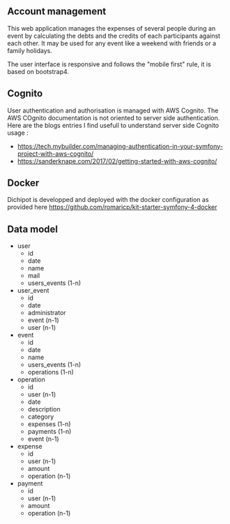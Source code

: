 ## Account management

This web application manages the expenses of several people during an event by calculating the debts and the credits of each participants against each other. It may be used for any event like a weekend with friends or a family holidays.

The user interface is responsive and follows the "mobile first" rule, it is based on bootstrap4.

## Cognito 

User authentication and authorisation is managed with AWS Cognito. 
The AWS COgnito documentation is not oriented to server side authentication.
Here are the blogs entries I find usefull to understand server side Cognito usage :
- https://tech.mybuilder.com/managing-authentication-in-your-symfony-project-with-aws-cognito/
- https://sanderknape.com/2017/02/getting-started-with-aws-cognito/

## Docker

Dichipot is developped and deployed with the docker configuration as provided here 
https://github.com/romaricp/kit-starter-symfony-4-docker 

## Data model

   * user
     * id
     * date
     * name
     * mail
     * users_events (1-n)
   * user_event
     * id
     * date
     * administrator
     * event (n-1)
     * user (n-1)
   * event
     * id
     * date
     * name
     * users_events (1-n)
     * operations (1-n)
   * operation
     * id
     * user (n-1)
     * date
     * description
     * category
     * expenses (1-n)
     * payments (1-n)
     * event (n-1)
   * expense
     * id
     * user (n-1)
     * amount
     * operation (n-1)
   * payment
     * id
     * user (n-1)
     * amount
     * operation (n-1)
